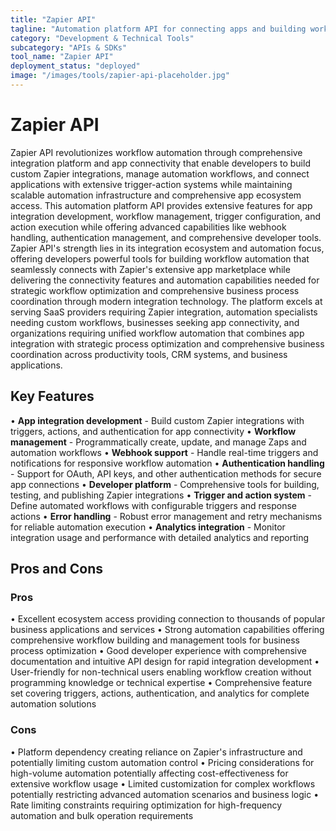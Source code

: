 ```yaml
---
title: "Zapier API"
tagline: "Automation platform API for connecting apps and building workflow integrations"
category: "Development & Technical Tools"
subcategory: "APIs & SDKs"
tool_name: "Zapier API"
deployment_status: "deployed"
image: "/images/tools/zapier-api-placeholder.jpg"
---
```


# Zapier API

Zapier API revolutionizes workflow automation through comprehensive integration platform and app connectivity that enable developers to build custom Zapier integrations, manage automation workflows, and connect applications with extensive trigger-action systems while maintaining scalable automation infrastructure and comprehensive app ecosystem access. This automation platform API provides extensive features for app integration development, workflow management, trigger configuration, and action execution while offering advanced capabilities like webhook handling, authentication management, and comprehensive developer tools. Zapier API's strength lies in its integration ecosystem and automation focus, offering developers powerful tools for building workflow automation that seamlessly connects with Zapier's extensive app marketplace while delivering the connectivity features and automation capabilities needed for strategic workflow optimization and comprehensive business process coordination through modern integration technology. The platform excels at serving SaaS providers requiring Zapier integration, automation specialists needing custom workflows, businesses seeking app connectivity, and organizations requiring unified workflow automation that combines app integration with strategic process optimization and comprehensive business coordination across productivity tools, CRM systems, and business applications.

## Key Features

• **App integration development** - Build custom Zapier integrations with triggers, actions, and authentication for app connectivity
• **Workflow management** - Programmatically create, update, and manage Zaps and automation workflows
• **Webhook support** - Handle real-time triggers and notifications for responsive workflow automation
• **Authentication handling** - Support for OAuth, API keys, and other authentication methods for secure app connections
• **Developer platform** - Comprehensive tools for building, testing, and publishing Zapier integrations
• **Trigger and action system** - Define automated workflows with configurable triggers and response actions
• **Error handling** - Robust error management and retry mechanisms for reliable automation execution
• **Analytics integration** - Monitor integration usage and performance with detailed analytics and reporting

## Pros and Cons

### Pros
• Excellent ecosystem access providing connection to thousands of popular business applications and services
• Strong automation capabilities offering comprehensive workflow building and management tools for business process optimization
• Good developer experience with comprehensive documentation and intuitive API design for rapid integration development
• User-friendly for non-technical users enabling workflow creation without programming knowledge or technical expertise
• Comprehensive feature set covering triggers, actions, authentication, and analytics for complete automation solutions

### Cons
• Platform dependency creating reliance on Zapier's infrastructure and potentially limiting custom automation control
• Pricing considerations for high-volume automation potentially affecting cost-effectiveness for extensive workflow usage
• Limited customization for complex workflows potentially restricting advanced automation scenarios and business logic
• Rate limiting constraints requiring optimization for high-frequency automation and bulk operation requirements